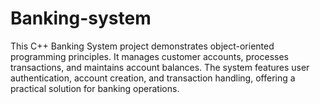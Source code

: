# Banking-system
This C++ Banking System project demonstrates object-oriented programming principles. It manages customer accounts, processes transactions, and maintains account balances. The system features user authentication, account creation, and transaction handling, offering a practical solution for banking operations.
